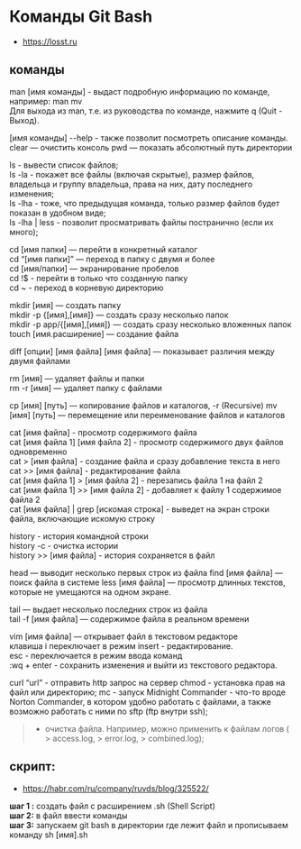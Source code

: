 # Команды Git Bash  

- https://losst.ru  

## команды   
man [имя команды] - выдаст подробную информацию по команде, например: man mv  
Для выхода из man, т.е. из руководства по команде, нажмите q (Quit - Выход).   

[имя команды] --help - также позволит посмотреть описание команды. 
clear — очистить консоль 
pwd — показать абсолютный путь директории 

ls - вывести список файлов;  
ls -la - покажет все файлы (включая скрытые), размер файлов, владельца и группу владельца, права на них, дату последнего изменения;  
ls -lha - тоже, что предыдущая команда, только размер файлов будет показан в удобном виде;  
ls -lha | less - позволит просматривать файлы постранично (если их много);  

cd [имя папки] — перейти в конкретный каталог  
cd “[имя папки]” — переход в папку с двумя и более  
cd [имя/папки] — экранирование пробелов  
cd !$ - перейти в только что созданную папку  
cd ~ - переход в корневую директорию  

mkdir [имя] — создать папку  
mkdir -p {[имя],[имя]} —  создать сразу несколько папок  
mkdir -p app/{[имя],[имя]} — создать сразу несколько вложенных папок  
touch [имя.расширение] — создание файла 

diff [опции] [имя файла] [имя файла] — показывает различия между двумя файлами 

rm [имя]  — удаляет файлы и папки   
rm -r [имя]  — удаляет папку с файлами  

cp [имя] [путь] — копирование файлов и каталогов, -r (Recursive) 
mv [имя] [путь] — перемещение или переименование файлов и каталогов 

cat [имя файла] - просмотр содержимого файла  
cat [имя файла 1] [имя файла 2] - просмотр содержимого двух файлов одновременно  
cat > [имя файла] - создание файла и сразу добавление текста в него  
cat >> [имя файла] - редактирование файла  
cat [имя файла 1] > [имя файла 2] - перезапись файла 1 на файл 2  
cat [имя файла 1] >> [имя файла 2] - добавляет к файлу 1 содержимое файла 2  
cat [имя файла] | grep [искомая строка] - выведет на экран строки файла, включающие искомую строку

history - история командной строки  
history -c - очистка истории  
history >> [имя файла] - история сохраняется в файл  

head — выводит несколько первых строк из файла 
find [имя файла] — поиск файла в системе 
less [имя файла] — просмотр длинных текстов, которые не умещаются на одном экране. 

tail — выдает несколько последних строк из файла   
tail -f [имя файла] — содержимое файла в реальном времени 

vim [имя файла] — открывает файл в текстовом редакторе  
клавиша i переключает в режим insert - редактирование.  
esc - переключается в режим ввода команд  
:wq + enter - сохранить изменения и выйти из текстового редактора.  

curl “url” - отправить http запрос на сервер 
chmod - установка прав на файл или директорию; 
mc - запуск Midnight Commander - что-то вроде Norton Commander, в котором удобно работать с файлами, а также возможно работать с ними по sftp (ftp внутри ssh); 
> - очистка файла. Например, можно применить к файлам логов ( > access.log, > error.log, > combined.log);  

## скрипт: 
- https://habr.com/ru/company/ruvds/blog/325522/

**шаг 1 :** создать файл с расширением .sh (Shell Script)  
**шаг 2:** в файл ввести команды  
**шаг 3:** запускаем git bash в директории где лежит файл и прописываем команду sh [имя].sh  

